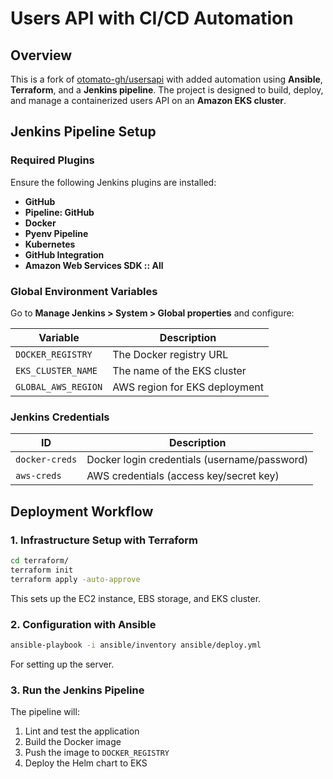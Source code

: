 # Users API with CI/CD Automation

## Overview
This is a fork of [otomato-gh/usersapi](https://github.com/otomato-gh/usersapi) with added automation using **Ansible**, **Terraform**, and a **Jenkins pipeline**. The project is designed to build, deploy, and manage a containerized users API on an **Amazon EKS cluster**.


## Jenkins Pipeline Setup

### **Required Plugins**
Ensure the following Jenkins plugins are installed:

- **GitHub**
- **Pipeline: GitHub**
- **Docker**
- **Pyenv Pipeline**
- **Kubernetes**
- **GitHub Integration**
- **Amazon Web Services SDK :: All**

### **Global Environment Variables**
Go to **Manage Jenkins > System > Global properties** and configure:

| Variable            | Description                     |
|---------------------|--------------------------------|
| `DOCKER_REGISTRY`  | The Docker registry URL        |
| `EKS_CLUSTER_NAME` | The name of the EKS cluster    |
| `GLOBAL_AWS_REGION` | AWS region for EKS deployment |

### **Jenkins Credentials**

| ID             | Description                            |
|---------------|----------------------------------------|
| `docker-creds` | Docker login credentials (username/password) |
| `aws-creds`   | AWS credentials (access key/secret key) |

## Deployment Workflow

### **1. Infrastructure Setup with Terraform**
```sh
cd terraform/
terraform init
terraform apply -auto-approve
```
This sets up the EC2 instance, EBS storage, and EKS cluster.

### **2. Configuration with Ansible**
```sh
ansible-playbook -i ansible/inventory ansible/deploy.yml
```
For setting up the server.

### **3. Run the Jenkins Pipeline**
The pipeline will:
1. Lint and test the application
2. Build the Docker image
3. Push the image to `DOCKER_REGISTRY`
4. Deploy the Helm chart to EKS



